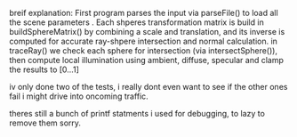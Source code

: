 breif explanation: 
First program parses the input via parseFile() to load all the scene parameters . Each shperes transformation matrix is build in buildSphereMatrix() by combining a scale and translation, and its inverse is computed for accurate ray-shpere intersection and normal calculation. in traceRay() we check each sphere for intersection (via intersectSphere()), then compute local illumination using ambient, diffuse, specular and clamp the results to [0...1] 

iv only done two of the tests, i really dont even want to see if the other ones fail i might drive into oncoming traffic.

theres still a bunch of printf statments i used for debugging, to lazy to remove them sorry.
